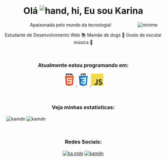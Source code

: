 
<h1 align="center">Olá <img style="height: 30px;"src="https://media.giphy.com/media/w1OBpBd7kJqHrJnJ13/giphy.gif" alt="hand, hi">, Eu sou Karina</h1>
<img align="right" margin-left="0" width="80px" src="https://user-images.githubusercontent.com/109771015/184756506-7e62a071-156f-4db0-aaa8-0bb3fe7c7296.gif" alt="minime">

<p align="center">Apaixonada pelo mundo da tecnologia!</p>
<p align="center">Estudante de Desenvolvimento Web 📚 Mamãe de dogs 🐶 Gosto de escutar música 🎸</p>

<br>

<h3 align="center">Atualmente estou programando em:</h3>

<p align="center"> <a href="https://www.w3.org/html/" target="_blank" rel="noreferrer"> <img src="https://raw.githubusercontent.com/devicons/devicon/master/icons/html5/html5-original-wordmark.svg" alt="html5" width="40" height="40"/> </a> <a href="https://www.w3schools.com/css/" target="_blank" rel="noreferrer"> <img src="https://raw.githubusercontent.com/devicons/devicon/master/icons/css3/css3-original-wordmark.svg" alt="css3" width="40" height="40"/> </a> <a href="https://developer.mozilla.org/en-US/docs/Web/JavaScript" target="_blank" rel="noreferrer"> <img src="https://raw.githubusercontent.com/devicons/devicon/master/icons/javascript/javascript-original.svg" alt="javascript" width="40" height="40"/> </a> </p>

<br>

<h3 align="center">Veja minhas estatísticas: </h3>

<a>&nbsp;
<img align="center" src="https://github-readme-stats.vercel.app/api?username=kamdn&show_icons=true&bg_color=424242&title_color=fd5901&icon_color=fd5901&text_color=fff&include_all_commits=true&count_private=true" alt="kamdn" />
</a>
<a>
<img align="center" src="https://github-readme-stats.vercel.app/api/top-langs?username=kamdn&layout=compact&langs_count=7&&bg_color=424242&title_color=fd5901&text_color=fff" alt="kamdn" />
</a>

<br>

<h3 align="center">Redes Sociais:</h3>

<p align="center">
<a href="https://instagram.com/ka.mdn" target="blank"><img align="center" src="https://raw.githubusercontent.com/rahuldkjain/github-profile-readme-generator/master/src/images/icons/Social/instagram.svg" alt="ka.mdn" height="30" width="40" /></a>
<a href="https://linkedin.com/in/kamdn" target="blank"><img align="center" src="https://raw.githubusercontent.com/rahuldkjain/github-profile-readme-generator/master/src/images/icons/Social/linked-in-alt.svg" alt="kamdn" height="30" width="40" /></a>
</p>
